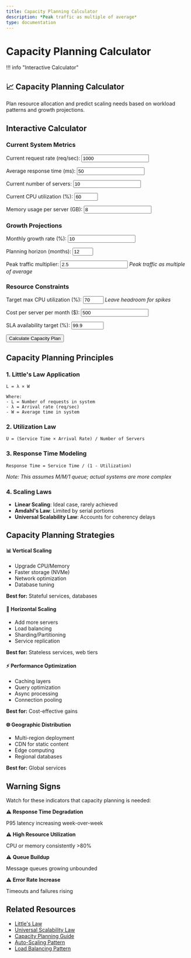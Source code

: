 ```yaml
---
title: Capacity Planning Calculator
description: *Peak traffic as multiple of average*
type: documentation
---
```


# Capacity Planning Calculator

!!! info "Interactive Calculator"
 <h2>📈 Capacity Planning Calculator</h2>
<p>Plan resource allocation and predict scaling needs based on workload patterns and growth projections.</p>

## Interactive Calculator

<div class="calculator-tool">
<form id="capacityCalc">

### Current System Metrics

<label for="currentRPS">Current request rate (req/sec):</label>
<input type="number" id="currentRPS" value="1000" min="0" step="100">



<label for="avgResponseTime">Average response time (ms):</label>
<input type="number" id="avgResponseTime" value="50" min="1" step="10">



<label for="currentServers">Current number of servers:</label>
<input type="number" id="currentServers" value="10" min="1" step="1">



<label for="cpuUtilization">Current CPU utilization (%):</label>
<input type="number" id="cpuUtilization" value="60" min="0" max="100" step="5">



<label for="memoryUsageGB">Memory usage per server (GB):</label>
<input type="number" id="memoryUsageGB" value="8" min="0" step="1">


### Growth Projections

<label for="growthRate">Monthly growth rate (%):</label>
<input type="number" id="growthRate" value="10" min="0" step="1">



<label for="planningHorizon">Planning horizon (months):</label>
<input type="number" id="planningHorizon" value="12" min="1" max="36" step="1">



<label for="peakMultiplier">Peak traffic multiplier:</label>
<input type="number" id="peakMultiplier" value="2.5" min="1" step="0.1">
*Peak traffic as multiple of average*


### Resource Constraints

<label for="maxCPU">Target max CPU utilization (%):</label>
<input type="number" id="maxCPU" value="70" min="10" max="90" step="5">
*Leave headroom for spikes*



<label for="serverCost">Cost per server per month ($):</label>
<input type="number" id="serverCost" value="500" min="0" step="50">



<label for="slaTarget">SLA availability target (%):</label>
<input type="number" id="slaTarget" value="99.9" min="90" max="99.999" step="0.1">


<button type="button" onclick="calculateCapacity()" class="calc-button">Calculate Capacity Plan</button>
</form>

<div id="results" class="results-panel">
<!-- Results will appear here -->
</div>

## Capacity Planning Principles

### 1. Little's Law Application
```
L = λ × W

Where:
- L = Number of requests in system
- λ = Arrival rate (req/sec)
- W = Average time in system
```

### 2. Utilization Law
```
U = (Service Time × Arrival Rate) / Number of Servers
```

### 3. Response Time Modeling
```
Response Time = Service Time / (1 - Utilization)
```
*Note: This assumes M/M/1 queue; actual systems are more complex*

### 4. Scaling Laws
- **Linear Scaling**: Ideal case, rarely achieved
- **Amdahl's Law**: Limited by serial portions
- **Universal Scalability Law**: Accounts for coherency delays

## Capacity Planning Strategies

<div class="strategy-card">
<h4>📊 Vertical Scaling</h4>
<ul>
<li>Upgrade CPU/Memory</li>
<li>Faster storage (NVMe)</li>
<li>Network optimization</li>
<li>Database tuning</li>
</ul>
<p><strong>Best for:</strong> Stateful services, databases</p>

<h4>🔄 Horizontal Scaling</h4>
<ul>
<li>Add more servers</li>
<li>Load balancing</li>
<li>Sharding/Partitioning</li>
<li>Service replication</li>
</ul>
<p><strong>Best for:</strong> Stateless services, web tiers</p>

<h4>⚡ Performance Optimization</h4>
<ul>
<li>Caching layers</li>
<li>Query optimization</li>
<li>Async processing</li>
<li>Connection pooling</li>
</ul>
<p><strong>Best for:</strong> Cost-effective gains</p>

<h4>🌐 Geographic Distribution</h4>
<ul>
<li>Multi-region deployment</li>
<li>CDN for static content</li>
<li>Edge computing</li>
<li>Regional databases</li>
</ul>
<p><strong>Best for:</strong> Global services</p>
</div>

## Warning Signs

Watch for these indicators that capacity planning is needed:

<div class="warning-item">
<span class="warning-icon">⚠️</span>
<strong>Response Time Degradation</strong>
<p>P95 latency increasing week-over-week</p>

<span class="warning-icon">⚠️</span>
<strong>High Resource Utilization</strong>
<p>CPU or memory consistently >80%</p>

<span class="warning-icon">⚠️</span>
<strong>Queue Buildup</strong>
<p>Message queues growing unbounded</p>

<span class="warning-icon">⚠️</span>
<strong>Error Rate Increase</strong>
<p>Timeouts and failures rising</p>
</div>

## Related Resources

- [Little's Law](quantitative/littles-law)
- [Universal Scalability Law](quantitative/universal-scalability)
- [Capacity Planning Guide](quantitative/capacity-planning)
- [Auto-Scaling Pattern](../pattern-library/scaling/auto-scaling)
- [Load Balancing Pattern](../pattern-library/scaling/load-balancing)

<script>
// Enhanced capacity calculator with input validation and real-time updates
let capacityChart = null;

function validateCapacityInputs() {
 const inputs = {
 currentRPS: { value: parseFloat(document.getElementById('currentRPS').value), min: 1, max: 1000000, name: 'Request rate' },
 avgResponseTime: { value: parseFloat(document.getElementById('avgResponseTime').value), min: 1, max: 10000, name: 'Response time' },
 currentServers: { value: parseInt(document.getElementById('currentServers').value), min: 1, max: 10000, name: 'Current servers' },
 cpuUtilization: { value: parseFloat(document.getElementById('cpuUtilization').value), min: 0, max: 100, name: 'CPU utilization' },
 memoryUsageGB: { value: parseFloat(document.getElementById('memoryUsageGB').value), min: 0.1, max: 1000, name: 'Memory usage' },
 growthRate: { value: parseFloat(document.getElementById('growthRate').value), min: 0, max: 100, name: 'Growth rate' },
 planningHorizon: { value: parseInt(document.getElementById('planningHorizon').value), min: 1, max: 36, name: 'Planning horizon' },
 peakMultiplier: { value: parseFloat(document.getElementById('peakMultiplier').value), min: 1, max: 10, name: 'Peak multiplier' },
 maxCPU: { value: parseFloat(document.getElementById('maxCPU').value), min: 10, max: 90, name: 'Max CPU target' },
 serverCost: { value: parseFloat(document.getElementById('serverCost').value), min: 0, max: 100000, name: 'Server cost' },
 slaTarget: { value: parseFloat(document.getElementById('slaTarget').value), min: 90, max: 99.999, name: 'SLA target' }
 };
 
 const errors = [];
 
 for (const [key, input] of Object.entries(inputs)) {
 if (isNaN(input.value)) {
 errors.push(`${input.name} must be a number`);
 } else if (input.value < input.min || input.value > input.max) {
 errors.push(`${input.name} must be between ${input.min} and ${input.max}`);
 }
 }
 
 return { valid: errors.length === 0, errors, inputs };
}

function calculateCapacity() {
 // Validate inputs
 const validation = validateCapacityInputs();
 if (!validation.valid) {
 displayCapacityErrors(validation.errors);
 return;
 }
 
 const inputs = validation.inputs;
 const growthRate = inputs.growthRate.value / 100;
 
 // Calculate current metrics
 const currentCapacityRPS = inputs.currentRPS.value / (inputs.cpuUtilization.value / 100);
 const rpsPerServer = currentCapacityRPS / inputs.currentServers.value;
 
 // Calculate memory constraints
 const totalMemoryGB = inputs.memoryUsageGB.value * inputs.currentServers.value;
 const memoryPerRPS = totalMemoryGB / inputs.currentRPS.value;
 
 // Project growth with advanced modeling
 let projections = [];
 let cumulativeCost = 0;
 
 for (let month = 0; month <= inputs.planningHorizon.value; month++) {
 const growthFactor = Math.pow(1 + growthRate, month);
 const projectedRPS = inputs.currentRPS.value * growthFactor;
 const peakRPS = projectedRPS * inputs.peakMultiplier.value;
 
 // Calculate required servers (considering both CPU and memory)
 const cpuBasedServers = Math.ceil((peakRPS / rpsPerServer) / (inputs.maxCPU.value / 100));
 const memoryBasedServers = Math.ceil((peakRPS * memoryPerRPS) / inputs.memoryUsageGB.value);
 const requiredServers = Math.max(cpuBasedServers, memoryBasedServers);
 
 // Calculate costs
 const monthlyCost = requiredServers * inputs.serverCost.value;
 cumulativeCost += monthlyCost;
 
 // Calculate actual utilization
 const cpuUtilization = (peakRPS / (requiredServers * rpsPerServer)) * 100;
 const memoryUtilization = (peakRPS * memoryPerRPS) / (requiredServers * inputs.memoryUsageGB.value) * 100;
 const actualUtilization = Math.max(cpuUtilization, memoryUtilization);
 const headroom = 100 - actualUtilization;
 
 projections.push({
 month: month,
 avgRPS: projectedRPS,
 peakRPS: peakRPS,
 servers: requiredServers,
 cost: monthlyCost,
 cumulativeCost: cumulativeCost,
 cpuUtilization: cpuUtilization,
 memoryUtilization: memoryUtilization,
 utilization: actualUtilization,
 headroom: headroom,
 constraintType: cpuBasedServers > memoryBasedServers ? 'CPU' : 'Memory'
 });
 }
 
 // Calculate availability based on redundancy
 const n = projections[inputs.planningHorizon.value].servers;
 const redundancy = Math.max(1, Math.floor(n * 0.1)); // 10% redundancy
 const availability = calculateAvailability(n, redundancy);
 
 // Prepare data for visualization
 const capacityData = {
 projections: projections,
 currentState: {
 rpsPerServer: rpsPerServer,
 currentCapacityRPS: currentCapacityRPS,
 cpuUtilization: inputs.cpuUtilization.value,
 servers: inputs.currentServers.value,
 headroom: 100 - inputs.cpuUtilization.value
 },
 recommendations: generateCapacityRecommendations(projections, inputs, availability),
 availability: availability,
 redundancy: redundancy
 };
 
 // Display results
 displayCapacityResults(capacityData, inputs);
 
 // Show results panel with animation
 const resultsPanel = document.getElementById('results');
 resultsPanel.style.display = 'block';
 resultsPanel.scrollIntoView({ behavior: 'smooth', block: 'nearest' });
}

function generateCapacityRecommendations(projections, inputs, availability) {
 const recommendations = [];
 
 // Growth rate analysis
 if (inputs.growthRate.value > 15) {
 recommendations.push({
 type: 'warning',
 message: 'High growth rate detected. Consider implementing auto-scaling to handle volatility.'
 });
 }
 
 // Short-term capacity needs
 const sixMonthProjection = projections[Math.min(6, projections.length - 1)];
 if (sixMonthProjection.servers > inputs.currentServers.value * 1.5) {
 recommendations.push({
 type: 'urgent',
 message: `⚠️ Significant scaling needed within 6 months (${sixMonthProjection.servers} servers). Start capacity planning immediately.`
 });
 }
 
 // Utilization analysis
 if (inputs.cpuUtilization.value > 70) {
 recommendations.push({
 type: 'important',
 message: 'Current utilization is high. Consider adding servers proactively to maintain stability.'
 });
 } else if (inputs.cpuUtilization.value < 30) {
 recommendations.push({
 type: 'info',
 message: 'Low utilization detected. You may be over-provisioned and could reduce costs.'
 });
 }
 
 // Availability vs SLA
 if (availability < inputs.slaTarget.value / 100) {
 const additionalServers = Math.ceil(projections[projections.length - 1].servers * 0.15);
 recommendations.push({
 type: 'error',
 message: `Current redundancy insufficient for ${inputs.slaTarget.value}% SLA. Add ${additionalServers} redundant servers.`
 });
 }
 
 // Cost optimization
 const totalCost = projections[projections.length - 1].cumulativeCost;
 const avgMonthlyCost = totalCost / projections.length;
 if (avgMonthlyCost > inputs.serverCost.value * inputs.currentServers.value * 2) {
 recommendations.push({
 type: 'important',
 message: 'Infrastructure costs will more than double. Consider architectural optimizations to reduce server requirements.'
 });
 }
 
 return recommendations;
}

function displayCapacityResults(data, inputs) {
 let resultsHTML = `
 <h3>📊 Capacity Planning Analysis</h3>
 
 <div class="summary-cards-grid">
 <div class="summary-metric-card">
 <div class="metric-icon">⚡
 <div class="metric-value">${data.currentState.rpsPerServer.toFixed(0)}
 RPS per Server
 </div>
 </div>
 <div class="metric-icon">📈
 <div class="metric-value">${data.currentState.currentCapacityRPS.toFixed(0)}
 Max Capacity (RPS)
 </div>
 </div>
 <div class="summary-metric-card ${data.currentState.headroom < 30 ? 'warning' : 'success'}">
 <div class="metric-icon">💨</div>
 <div class="metric-value">${data.currentState.headroom.toFixed(1)}%
 Current Headroom
 </div>
 </div>
 <div class="metric-icon">✅
 <div class="metric-value">${(data.availability * 100).toFixed(3)}%
 Projected Availability
 </div>
 </div>
 </div>
 </div>
 
 <h4>📅 ${inputs.planningHorizon.value}-Month Projection</h4>
 <div class="projection-cards">
 <div class="projection-card growth">
 <div class="card-icon">📈
 <h5>Traffic Growth</h5>
 ${((Math.pow(1 + inputs.growthRate.value / 100, inputs.planningHorizon.value) - 1) * 100).toFixed(0)}%
 <p>From ${inputs.currentRPS.value.toLocaleString()} to ${data.projections[data.projections.length - 1].avgRPS.toFixed(0).toLocaleString()} RPS</p>
 <p class="peak-info">Peak: ${data.projections[data.projections.length - 1].peakRPS.toFixed(0).toLocaleString()} RPS</p>
 </div>
 <div class="card-icon">🖥️
 <h5>Infrastructure Scale</h5>
 ${data.projections[data.projections.length - 1].servers}
 <p>Up from ${inputs.currentServers.value} servers</p>
 <p class="increase">+${((data.projections[data.projections.length - 1].servers / inputs.currentServers.value - 1) * 100).toFixed(0)}% increase</p>
 </div>
 <div class="card-icon">💰
 <h5>Total Investment</h5>
 $${(data.projections[data.projections.length - 1].cumulativeCost / 1000).toFixed(0)}k
 <p>Monthly avg: $${(data.projections[data.projections.length - 1].cost).toLocaleString()}</p>
 <p class="roi">Per server: $${inputs.serverCost.value}</p>
 </div>
 </div>
 </div>
 
 !!! info
 <div class="chart-container">
 <h4>📊 Capacity Growth Timeline</h4>
 <canvas id="capacityChart" width="800" height="400"></canvas>
 !!! info
 <h4>💵 Cost Projection</h4>
 <canvas id="costChart" width="800" height="300"></canvas>
 </div>
 
 !!! info
 <h4>💡 Strategic Recommendations</h4>
 <div class="recommendations-grid">
 `;
 
 // Add intelligent recommendations
 data.recommendations.forEach(rec => {
 resultsHTML += `
 <div class="recommendation-card ${rec.type}">
 <div class="rec-icon">${rec.type === 'urgent' ? '🚨' : rec.type === 'error' ? '❌' : rec.type === 'warning' ? '⚠️' : rec.type === 'important' ? '📌' : 'ℹ️'}
 ${rec.message}
 </div>
 `;
 });
 
 resultsHTML += `
 </div>
 </div>
 
 <h4>🗺️ Scaling Roadmap</h4>
 <div class="timeline">
 <div class="timeline-item immediate">
 <div class="timeline-marker">Now
 <h5>Quick Wins</h5>
 <ul>
 <li>Optimize queries & indexes</li>
 <li>Enable compression</li>
 <li>Tune connection pools</li>
 </ul>
 <div class="impact">10-20% improvement
 </div>
 </div>
 <div class="timeline-marker">1-3 mo
 <h5>Tactical Improvements</h5>
 <ul>
 <li>Implement caching layer</li>
 <li>Add read replicas</li>
 <li>Enable auto-scaling</li>
 </ul>
 <div class="impact">30-50% capacity gain
 </div>
 </div>
 <div class="timeline-marker">3-6 mo
 <h5>Strategic Scaling</h5>
 <ul>
 <li>Horizontal partitioning</li>
 <li>Microservices split</li>
 <li>CDN deployment</li>
 </ul>
 <div class="impact">2-5x capacity
 </div>
 </div>
 <div class="timeline-marker">6-12 mo
 <h5>Architecture Evolution</h5>
 <ul>
 <li>Event-driven design</li>
 <li>Serverless migration</li>
 <li>Global distribution</li>
 </ul>
 <div class="impact">10x+ scalability
 </div>
 </div>
 </div>
 </div>
 
 <h4>📋 Detailed Monthly Projections</h4>
 <div class="projection-table-container">
 <table class="projection-table responsive-table">
 <thead>
 <tr>
 <th>Month</th>
 <th>Avg RPS</th>
 <th>Peak RPS</th>
 <th>Servers</th>
 <th>CPU %</th>
 <th>Memory %</th>
 <th>Monthly Cost</th>
 <th>Constraint</th>
 </tr>
 </thead>
 <tbody>
 `;
 
 // Show key milestone months
 const milestones = [0, 3, 6, 12, 18, 24, data.projections.length - 1];
 milestones.forEach(month => {
 if (month < data.projections.length) {
 const proj = data.projections[month];
 resultsHTML += `
 <tr class="${proj.utilization > 80 ? 'high-util' : ''}">
 <td data-label="Month">${month}</td>
 <td data-label="Avg RPS">${proj.avgRPS.toFixed(0).toLocaleString()}</td>
 <td data-label="Peak RPS">${proj.peakRPS.toFixed(0).toLocaleString()}</td>
 <td data-label="Servers">${proj.servers}</td>
 <td data-label="CPU %">${proj.cpuUtilization.toFixed(1)}%</td>
 <td data-label="Memory %">${proj.memoryUtilization.toFixed(1)}%</td>
 <td data-label="Monthly Cost">$${proj.cost.toLocaleString()}</td>
 <td data-label="Constraint"><span class="constraint-badge ${proj.constraintType.toLowerCase()}">${proj.constraintType}</span></td>
 </tr>
 `;
 }
 });
 
 resultsHTML += `
 </tbody>
 </table>
 </div>
 `;
 
 document.getElementById('results').innerHTML = resultsHTML;
 
 // Draw interactive charts
 drawCapacityChart(data.projections);
 drawCostChart(data.projections);
}

function displayCapacityErrors(errors) {
 let errorHTML = '!!! info
 <h4>⚠️ Input Validation Errors</h4><ul>';
 errors.forEach(error => {
 errorHTML += `<li>${error}</li>`;
 });
 errorHTML += '</ul>';
 
 const resultsDiv = document.getElementById('results');
 resultsDiv.innerHTML = errorHTML;
 resultsDiv.style.display = 'block';
}

function calculateAvailability(servers, redundancy) {
 // Simplified availability calculation
 const serverAvailability = 0.99; // 99% per server
 const requiredServers = servers - redundancy;
 
 // Probability that at least requiredServers are available
 let availability = 0;
 for (let k = requiredServers; k <= servers; k++) {
 availability += binomial(servers, k) * 
 Math.pow(serverAvailability, k) * 
 Math.pow(1 - serverAvailability, servers - k);
 }
 
 return availability;
}

function binomial(n, k) {
 return factorial(n) / (factorial(k) * factorial(n - k));
}

function factorial(n) {
 if (n <= 1) return 1;
 return n * factorial(n - 1);
}

function drawCapacityChart(projections) {
 const canvas = document.getElementById('capacityChart');
 if (!canvas) return;
 
 const ctx = canvas.getContext('2d');
 const width = canvas.width;
 const height = canvas.height;
 const padding = 60;
 
 // Clear canvas
 ctx.clearRect(0, 0, width, height);
 
 // Find max values for scaling
 const maxServers = Math.max(...projections.map(p => p.servers));
 const maxRPS = Math.max(...projections.map(p => p.peakRPS));
 const maxUtil = 100;
 
 // Draw grid lines
 ctx.strokeStyle = '#e0e0e0';
 ctx.lineWidth = 1;
 for (let i = 0; i <= 10; i++) {
 const y = padding + (i / 10) * (height - 2 * padding);
 ctx.beginPath();
 ctx.moveTo(padding, y);
 ctx.lineTo(width - padding, y);
 ctx.stroke();
 }
 
 // Draw axes
 ctx.strokeStyle = '#666';
 ctx.lineWidth = 2;
 ctx.beginPath();
 ctx.moveTo(padding, padding);
 ctx.lineTo(padding, height - padding);
 ctx.lineTo(width - padding, height - padding);
 ctx.stroke();
 
 // Draw server count line
 ctx.strokeStyle = '#5448C8';
 ctx.lineWidth = 3;
 ctx.beginPath();
 projections.forEach((p, i) => {
 const x = padding + (i / (projections.length - 1)) * (width - 2 * padding);
 const y = height - padding - (p.servers / maxServers) * (height - 2 * padding);
 if (i === 0) ctx.moveTo(x, y);
 else ctx.lineTo(x, y);
 
 // Draw data points
 ctx.fillStyle = '#5448C8';
 ctx.beginPath();
 ctx.arc(x, y, 4, 0, 2 * Math.PI);
 ctx.fill();
 });
 ctx.stroke();
 
 // Draw RPS line
 ctx.strokeStyle = '#00BCD4';
 ctx.lineWidth = 3;
 ctx.beginPath();
 projections.forEach((p, i) => {
 const x = padding + (i / (projections.length - 1)) * (width - 2 * padding);
 const y = height - padding - (p.peakRPS / maxRPS) * (height - 2 * padding);
 if (i === 0) ctx.moveTo(x, y);
 else ctx.lineTo(x, y);
 });
 ctx.stroke();
 
 // Draw utilization line
 ctx.strokeStyle = '#FF9800';
 ctx.lineWidth = 2;
 ctx.setLineDash([5, 5]);
 ctx.beginPath();
 projections.forEach((p, i) => {
 const x = padding + (i / (projections.length - 1)) * (width - 2 * padding);
 const y = height - padding - (p.utilization / maxUtil) * (height - 2 * padding);
 if (i === 0) ctx.moveTo(x, y);
 else ctx.lineTo(x, y);
 });
 ctx.stroke();
 ctx.setLineDash([]);
 
 // Draw labels
 ctx.fillStyle = '#333';
 ctx.font = '14px sans-serif';
 ctx.textAlign = 'center';
 ctx.fillText('Months', width / 2, height - 20);
 
 // Y-axis labels
 ctx.textAlign = 'right';
 ctx.font = '12px sans-serif';
 for (let i = 0; i <= 5; i++) {
 const y = height - padding - (i / 5) * (height - 2 * padding);
 ctx.fillText(`${Math.round(maxServers * i / 5)}`, padding - 10, y + 4);
 }
 
 // Legend
 const legendX = width - 200;
 const legendY = padding;
 
 ctx.fillStyle = '#5448C8';
 ctx.fillRect(legendX, legendY, 20, 3);
 ctx.fillStyle = '#333';
 ctx.textAlign = 'left';
 ctx.fillText('Servers', legendX + 30, legendY + 5);
 
 ctx.fillStyle = '#00BCD4';
 ctx.fillRect(legendX, legendY + 20, 20, 3);
 ctx.fillStyle = '#333';
 ctx.fillText('Peak RPS', legendX + 30, legendY + 25);
 
 ctx.strokeStyle = '#FF9800';
 ctx.setLineDash([5, 5]);
 ctx.beginPath();
 ctx.moveTo(legendX, legendY + 42);
 ctx.lineTo(legendX + 20, legendY + 42);
 ctx.stroke();
 ctx.setLineDash([]);
 ctx.fillStyle = '#333';
 ctx.fillText('Utilization %', legendX + 30, legendY + 45);
 
 // Title
 ctx.font = 'bold 16px sans-serif';
 ctx.fillStyle = '#333';
 ctx.textAlign = 'center';
 ctx.fillText('Infrastructure Growth Projection', width / 2, 30);
}

function drawCostChart(projections) {
 const canvas = document.getElementById('costChart');
 if (!canvas) return;
 
 const ctx = canvas.getContext('2d');
 const width = canvas.width;
 const height = canvas.height;
 const padding = 60;
 
 // Clear canvas
 ctx.clearRect(0, 0, width, height);
 
 const maxCost = Math.max(...projections.map(p => p.cost));
 const maxCumulative = projections[projections.length - 1].cumulativeCost;
 
 // Draw axes
 ctx.strokeStyle = '#666';
 ctx.lineWidth = 2;
 ctx.beginPath();
 ctx.moveTo(padding, padding);
 ctx.lineTo(padding, height - padding);
 ctx.lineTo(width - padding, height - padding);
 ctx.stroke();
 
 // Draw monthly cost bars
 const barWidth = (width - 2 * padding) / projections.length - 5;
 projections.forEach((p, i) => {
 const x = padding + i * ((width - 2 * padding) / projections.length) + 2.5;
 const barHeight = (p.cost / maxCost) * (height - 2 * padding);
 const y = height - padding - barHeight;
 
 // Draw bar
 const gradient = ctx.createLinearGradient(0, y, 0, height - padding);
 gradient.addColorStop(0, '#4CAF50');
 gradient.addColorStop(1, '#2E7D32');
 ctx.fillStyle = gradient;
 ctx.fillRect(x, y, barWidth, barHeight);
 
 // Add cost label on significant months
 if (i % Math.ceil(projections.length / 6) === 0) {
 ctx.fillStyle = '#333';
 ctx.font = '10px sans-serif';
 ctx.textAlign = 'center';
 ctx.fillText(`$${(p.cost / 1000).toFixed(0)}k`, x + barWidth / 2, y - 5);
 }
 });
 
 // Draw cumulative cost line
 ctx.strokeStyle = '#F44336';
 ctx.lineWidth = 3;
 ctx.beginPath();
 projections.forEach((p, i) => {
 const x = padding + (i / (projections.length - 1)) * (width - 2 * padding);
 const y = height - padding - (p.cumulativeCost / maxCumulative) * (height - 2 * padding);
 if (i === 0) ctx.moveTo(x, y);
 else ctx.lineTo(x, y);
 });
 ctx.stroke();
 
 // Labels
 ctx.fillStyle = '#333';
 ctx.font = '12px sans-serif';
 ctx.textAlign = 'center';
 ctx.fillText('Months', width / 2, height - 20);
 
 // Title
 ctx.font = 'bold 16px sans-serif';
 ctx.textAlign = 'center';
 ctx.fillText('Cost Projection Analysis', width / 2, 30);
}

// Add real-time input validation
document.addEventListener('DOMContentLoaded', function() {
 const inputs = document.querySelectorAll('input[type="number"]');
 inputs.forEach(input => {
 input.addEventListener('input', function() {
 const value = parseFloat(this.value);
 const min = parseFloat(this.min);
 const max = parseFloat(this.max);
 
 if (isNaN(value) || value < min || value > max) {
 this.style.borderColor = '#ff6b6b';
 } else {
 this.style.borderColor = '#51cf66';
 }
 });
 });
});
</script>

</div>